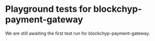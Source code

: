 # Playground tests for blockchyp-payment-gateway
We are still awaiting the first test run for blockchyp-payment-gateway.
